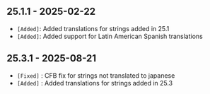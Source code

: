 ## 25.1.1 - 2025-02-22 ##

- `[Added]`: Added translations for strings added in 25.1
- `[Added]`: Added support for Latin American Spanish translations

## 25.3.1 - 2025-08-21 ##

- `[Fixed]` : CFB fix for strings not translated to japanese
- `[Added]` : Added translations for strings added in 25.3